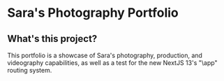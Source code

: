 # Sara's Photography Portfolio

## What's this project?

This portfolio is a showcase of Sara's photography, production, and videography capabilities, as well as a test for the new NextJS 13's "\app" routing system.
